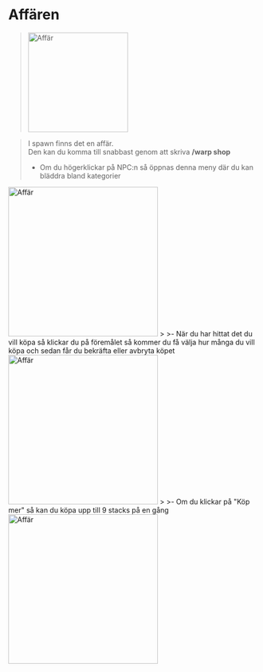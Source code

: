 # Affären

><img src="../bilder/affär.png" alt="Affär" width="200"/>

>I spawn finns det en affär.  
>Den kan du komma till snabbast genom att skriva **/warp shop**
>
>- Om du högerklickar på NPC:n så öppnas denna meny där du kan bläddra bland kategorier  
<img src="../bilder/affärmeny.png" alt="Affär" width="300"/>
>
>- När du har hittat det du vill köpa så klickar du på föremålet så kommer du få välja hur många du vill köpa och sedan får du bekräfta eller avbryta köpet  
<img src="../bilder/köpmeny.png" alt="Affär" width="300"/>
>
>- Om du klickar på "Köp mer" så kan du köpa upp till 9 stacks på en gång  
<img src="../bilder/affärstack.png" alt="Affär" width="300"/>
